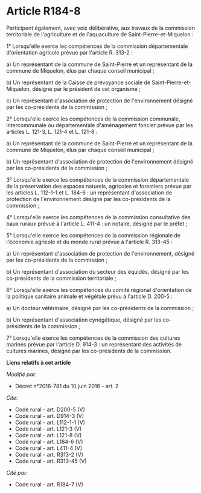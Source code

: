 # Article R184-8

Participent également, avec voix délibérative, aux travaux de la commission territoriale de l'agriculture et de l'aquaculture
de Saint-Pierre-et-Miquelon : 

1° Lorsqu'elle exerce les compétences de la commission départementale d'orientation agricole prévue par l'article R. 313-2 : 

a) Un représentant de la commune de Saint-Pierre et un représentant de la commune de Miquelon, élus par chaque conseil
municipal ; 

b) Un représentant de la Caisse de prévoyance sociale de Saint-Pierre-et-Miquelon, désigné par le président de cet
organisme ; 

c) Un représentant d'association de protection de l'environnement désigné par les co-présidents de la commission ; 

2° Lorsqu'elle exerce les compétences de la commission communale, intercommunale ou départementale d'aménagement foncier
prévue par les articles L. 121-3, L. 121-4 et L. 121-8 : 

a) Un représentant de la commune de Saint-Pierre et un représentant de la commune de Miquelon, élus par chaque conseil
municipal ; 

b) Un représentant d'association de protection de l'environnement désigné par les co-présidents de la commission ; 

3° Lorsqu'elle exerce les compétences de la commission départementale de la préservation des espaces naturels, agricoles et
forestiers prévue par les articles L. 112-1-1 et L. 184-6 : un représentant d'association de protection de l'environnement
désigné par les co-présidents de la commission ; 

4° Lorsqu'elle exerce les compétences de la commission consultative des baux ruraux prévue à l'article L. 411-4 : un notaire,
désigné par le préfet ; 

5° Lorsqu'elle exerce les compétences de la commission régionale de l'économie agricole et du monde rural prévue à l'article
R. 313-45 : 

a) Un représentant d'association de protection de l'environnement, désigné par les co-présidents de la commission ; 

b) Un représentant d'association du secteur des équidés, désigné par les co-présidents de la commission territoriale ; 

6° Lorsqu'elle exerce les compétences du comité régional d'orientation de la politique sanitaire animale et végétale prévu à
l'article D. 200-5 : 

a) Un docteur vétérinaire, désigné par les co-présidents de la commission ; 

b) Un représentant d'association cynégétique, désigné par les co-présidents de la commission ; 

7° Lorsqu'elle exerce les compétences de la commission des cultures marines prévue par l'article D. 914-3 : un représentant
des activités de cultures marines, désigné par les co-présidents de la commission.

**Liens relatifs à cet article**

_Modifié par_:

  - Décret n°2016-781 du 10 juin 2016 - art. 2

_Cite_:

  - Code rural - art. D200-5 (V)
  - Code rural - art. D914-3 (V)
  - Code rural - art. L112-1-1 (V)
  - Code rural - art. L121-3 (V)
  - Code rural - art. L121-8 (V)
  - Code rural - art. L184-6 (V)
  - Code rural - art. L411-4 (V)
  - Code rural - art. R313-2 (V)
  - Code rural - art. R313-45 (V)

_Cité par_:

  - Code rural - art. R184-7 (V)
